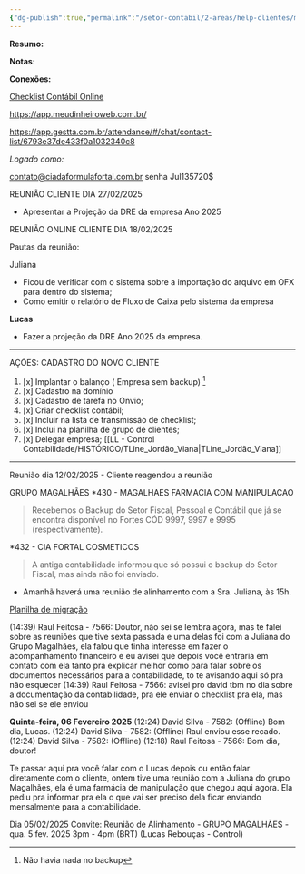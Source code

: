 ```yaml
---
{"dg-publish":true,"permalink":"/setor-contabil/2-areas/help-clientes/magalhaes-farmacia-com-manipulacao-430/","dgPassFrontmatter":true,"created":"2025-02-04T20:57:30.367-03:00","updated":"2025-06-18T11:29:13.252-03:00"}
---
```


**Resumo:**


**Notas:**


**Conexões:**

[Checklist Contábil Online](https://docs.google.com/spreadsheets/d/1ZS9p458KwUGORIIT1rurobyRcOY6P9Li/edit?gid=1532359170#gid=1532359170)

https://app.meudinheiroweb.com.br/

https://app.gestta.com.br/attendance/#/chat/contact-list/6793e37de433f0a1032340c8

_Logado como:_

[contato@ciadaformulafortal.com.br](mailto:contato@ciadaformulafortal.com.br)
senha Jul135720$
























REUNIÃO CLIENTE DIA 27/02/2025

 - Apresentar a Projeção da DRE da empresa Ano 2025



REUNIÃO ONLINE CLIENTE DIA 18/02/2025  
  
Pautas da reunião:  
  
Juliana  
 - Ficou de verificar com o sistema sobre a importação do arquivo em OFX para dentro do sistema;  
 - Como emitir o relatório de Fluxo de Caixa pelo sistema da empresa  
  
**Lucas**  
  
 - Fazer a projeção da DRE Ano 2025 da empresa.  
  
  

_______________________________
AÇÕES: CADASTRO DO NOVO CLIENTE

1) [x] Implantar o balanço ( Empresa sem backup) [^1]
2) [x] Cadastro na domínio
3) [x] Cadastro de tarefa no Onvio;
4) [x] Criar checklist contábil;
5) [x] Incluir na lista de transmissão de checklist;
6) [x] Inclui na planilha de grupo de clientes;
7) [x] Delegar empresa; [[LL - Control Contabilidade/HISTÓRICO/TLine_Jordão_Viana\|TLine_Jordão_Viana]]

________________________________________________________

Reunião dia 12/02/2025 - Cliente reagendou a reunião



GRUPO MAGALHÃES
*430 - MAGALHAES FARMACIA COM MANIPULACAO
> Recebemos o Backup do Setor Fiscal, Pessoal e Contábil que já se encontra disponível no Fortes CÓD 9997, 9997 e 9995 (respectivamente). 

*432 - CIA FORTAL COSMETICOS
> A antiga contabilidade informou que só possui o backup do Setor Fiscal, mas ainda não foi enviado. 

* Amanhã haverá uma reunião de alinhamento com a Sra. Juliana, às 15h. 




[Planilha de migração](obsidian://opengate?title=Planilha%20de%20migra%C3%A7%C3%A3o&url=https%3A%2F%2Fdocs.google.com%2Fspreadsheets%2Fd%2F1clEhHqE8YieSHsVJ5USCgE2RHfvUIvxC2QT4N4r6goU%2Fedit%3Fgid%3D1978312704%23gid%3D1978312704)

(14:39) Raul Feitosa - 7566: Doutor, não sei se lembra agora, mas te falei sobre as reuniões que tive sexta passada e uma delas foi com a Juliana do Grupo Magalhães, ela falou que tinha interesse em fazer o acompanhamento financeiro e eu avisei que depois você entraria em contato com ela tanto pra explicar melhor como para falar sobre os documentos necessários para a contabilidade, to te avisando aqui só pra não esquecer
(14:39) Raul Feitosa - 7566: avisei pro david tbm no dia sobre a documentação da contabilidade, pra ele enviar o checklist pra ela, mas não sei se ele enviou



**Quinta-feira, 06 Fevereiro 2025**
(12:24) David Silva - 7582: (Offline) Bom dia, Lucas.
(12:24) David Silva - 7582: (Offline) Raul enviou esse recado.
(12:24) David Silva - 7582: (Offline) (12:18) Raul Feitosa - 7566: Bom dia, doutor!

Te passar aqui pra você falar com o Lucas depois ou então falar diretamente com o cliente, ontem tive uma reunião com a Juliana do grupo Magalhães, ela é uma farmácia de manipulação que chegou aqui agora. Ela pediu pra informar pra ela o que vai ser preciso dela ficar enviando mensalmente para a contabilidade.


Dia 05/02/2025
Convite: Reunião de Alinhamento - GRUPO MAGALHÃES - qua. 5 fev. 2025 3pm - 4pm (BRT) (Lucas Rebouças - Control)

[^1]: Não havia nada no backup
